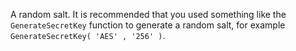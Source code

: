 A random salt. It is recommended that you used something like the `GenerateSecretKey` function to generate a random salt, for example `GenerateSecretKey( 'AES' , '256' )`.
